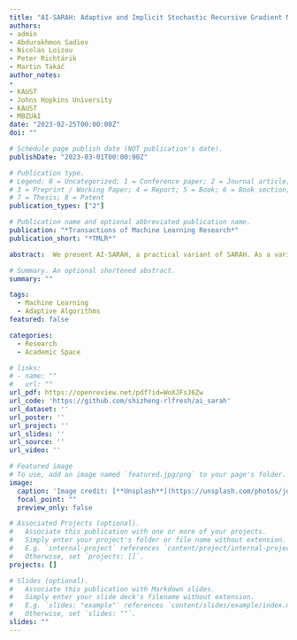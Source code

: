 ```yaml
---
title: "AI-SARAH: Adaptive and Implicit Stochastic Recursive Gradient Methods"
authors:
- admin
- Abdurakhmon Sadiev
- Nicolas Loizou
- Peter Richtárik
- Martin Takáč
author_notes:
- 
- KAUST
- Johns Hopkins University
- KAUST
- MBZUAI
date: "2023-02-25T00:00:00Z"
doi: ""

# Schedule page publish date (NOT publication's date).
publishDate: "2023-03-01T00:00:00Z"

# Publication type.
# Legend: 0 = Uncategorized; 1 = Conference paper; 2 = Journal article;
# 3 = Preprint / Working Paper; 4 = Report; 5 = Book; 6 = Book section;
# 7 = Thesis; 8 = Patent
publication_types: ["2"]

# Publication name and optional abbreviated publication name.
publication: "*Transactions of Machine Learning Research*"
publication_short: "*TMLR*"

abstract:  We present AI-SARAH, a practical variant of SARAH. As a variant of SARAH, this algorithm employs the stochastic recursive gradient yet adjusts step-size based on local geometry. AI-SARAH implicitly computes step-size and efficiently estimates local Lipschitz smoothness of stochastic functions. It is fully adaptive, tune-free, straightforward to implement, and computationally efficient. We provide technical insight and intuitive illustrations on its design and convergence. We conduct extensive empirical analysis and demonstrate its strong performance compared with its classical counterparts and other state-of-the-art first-order methods in solving convex machine learning problems.

# Summary. An optional shortened abstract.
summary: ""

tags:
  - Machine Learning
  - Adaptive Algorithms
featured: false

categories:
  - Research
  - Academic Space

# links:
# - name: ""
#   url: ""
url_pdf: https://openreview.net/pdf?id=WoXJFsJ6Zw
url_code: 'https://github.com/shizheng-rlfresh/ai_sarah'
url_dataset: ''
url_poster: ''
url_project: ''
url_slides: ''
url_source: ''
url_video: ''

# Featured image
# To use, add an image named `featured.jpg/png` to your page's folder. 
image:
  caption: 'Image credit: [**Unsplash**](https://unsplash.com/photos/jdD8gXaTZsc)'
  focal_point: ""
  preview_only: false

# Associated Projects (optional).
#   Associate this publication with one or more of your projects.
#   Simply enter your project's folder or file name without extension.
#   E.g. `internal-project` references `content/project/internal-project/index.md`.
#   Otherwise, set `projects: []`.
projects: []

# Slides (optional).
#   Associate this publication with Markdown slides.
#   Simply enter your slide deck's filename without extension.
#   E.g. `slides: "example"` references `content/slides/example/index.md`.
#   Otherwise, set `slides: ""`.
slides: ""
---
```


<!-- {{% callout note %}}
Click the *Cite* button above to demo the feature to enable visitors to import publication metadata into their reference management software.
{{% /callout %}}

{{% callout note %}}
Create your slides in Markdown - click the *Slides* button to check out the example.
{{% /callout %}}

Supplementary notes can be added here, including [code, math, and images](https://wowchemy.com/docs/writing-markdown-latex/). -->
